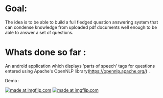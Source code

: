 # Goal:
The idea is to be able to build a full fledged question answering system that can condense knowledge from uploaded pdf documents well enough to be able to answer a set of questions.  


# Whats done so far :
An android application which displays 'parts of speech' tags for questions entered using Apache's OpenNLP library(https://opennlp.apache.org/) . 


Demo :
                                                                                                                                 
<a href="https://imgflip.com/gif/30h3vm"><img src="https://i.imgflip.com/30h3vm.gif" title="made at imgflip.com"/></a>                 <a href="https://imgflip.com/gif/30h538"><img src="https://i.imgflip.com/30h538.gif" title="made at imgflip.com"/></a>


